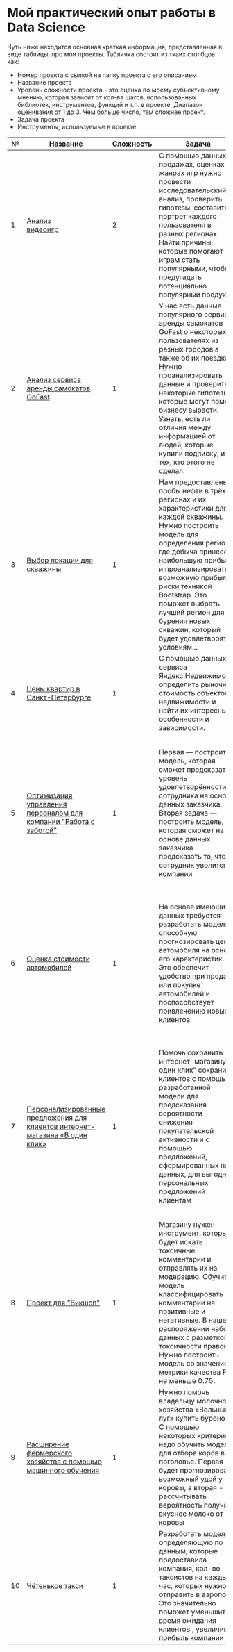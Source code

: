 # Мой практический опыт работы в Data Science

Чуть ниже находится основная краткая информация, представленная в виде таблицы, про мои проекты.
Табличка состоит из ткаих столбцов как:
* Номер проекта с сылкой на папку проекта с его описанием
* Название проекта
* Уровень сложности проекта - это оценка по моему субъективному мнению, которая зависит от кол-ва шагов,
  использованных библиотек, инструментов, функций и т.п. в проекте. Диапазон оценивания от 1 до 3. Чем больше число, тем сложнее проект.
* Задача проекта
* Инструменты, используемые в проекте

| № | Название | Сложность | Задача                                                                                | Инструменты                                                               |
| -- | ----- | -- | ------------------------------------------------------------------------------------- | ---------------------------------------------------------------------------------- |
| 1   | [Анализ<br/>видеоигр](https://github.com/5Misha/My-Skills/tree/main/Анализ_видеоигр) | 2 | С помощью данных о продажах, оценках и жанрах игр нужно провести исследовательский анализ, проверить гипотезы, составить портрет каждого пользователя в разных регионах. Найти причины, которые помогают играм стать популярными, чтобы предугадать потенциально популярный продукт | pandas, numpy, missingno as msno, matplotlib.pyplot, stats |
| 2  | [Анализ сервиса аренды самокатов GoFast](https://github.com/5Misha/My-Skills/tree/main/Аренда_самокатов) | 1 | У нас есть данные популярного сервиса аренды самокатов GoFast о некоторых пользователях из разных городов,а также об их поездках. Нужно проанализировать данные и проверить некоторые гипотезы, которые могут помочь бизнесу вырасти. Узнать, есть ли отличия между информацией от людей, которые купили подписку, и тех, кто этого не сделал. | os, pandas, numpy, scipy.stats, binom, poisson, matplotlib, math, scipy |
| 3 | [Выбор локации для скважины](https://github.com/5Misha/My-Skills/tree/main/Выбор_локации_скважины) | 1 | Нам предоставлены пробы нефти в трёх регионах и их характеристики для каждой скважины. Нужно построить модель для определения региона, где добыча принесёт наибольшую прибыль, и проанализировать возможную прибыль и риски техникой Bootstrap. Это поможет выбрать лучший регион для бурения новых скважин, который будет удовлетворять условиям... | pandas, numpy, seaborn, matplotlib.pyplot, sklearn.linear_model, train_test_split, LinearRegression, StandardScaler, mean_squared_error | 
| 4 | [Цены квартир в Санкт-Петербурге](https://github.com/5Misha/My-Skills/tree/main/Квартиры_Питера) | 1 | С помощью данных сервиса Яндекс.Недвижимость определить рыночную стоимость объектов недвижимости и найти их интересные особенности и зависимости. | pandas |
| 5 | [Оптимизация управления персоналом для компании "Работа с заботой"](https://github.com/5Misha/My-Skills/tree/main/Откат_сотрудников)| 1 | Первая — построить модель, которая сможет предсказать уровень удовлетворённости сотрудника на основе данных заказчика. Вторая задача — построить модель, которая сможет на основе данных заказчика предсказать то, что сотрудник уволится из компании | pandas, numpy, matplotlib.pyplot, seaborn, from phik import resources, report, Pipeline, OneHotEncoder, OrdinalEncoder, StandardScaler, MinMaxScaler,, LabelEncoder, ColumnTransformer, SimpleImputer, RandomizedSearchCV, Regression, KNeighbors, DecisionTree, SVC, make_scorer, roc_auc_score |
| 6 | [Оценка стоимости автомобилей](https://github.com/5Misha/My-Skills/tree/main/Оценка_авто)| 1 | На основе имеющихся данных требуется разработать модель, способную прогнозировать цену автомобиля на основе его характеристик. Это обеспечит удобство при продаже или покупке автомобилей и поспособствует привлечению новых клиентов | pandas, numpy, matplotlib.pyplot, seaborn, scipy, os, DecisionTreeRegressor, LinearRegression, LGBMRegresso, train_test_split, GridSearchCV, StandardScaler, OneHotEncoder, OrdinalEncoder, make_scorer, mean_squared_error, mean_squared_error, cross_val_score, KFold, time, DummyRegressor |
| 7 | [Персонализированные предложения для клиентов интернет-магазина «В один клик»](https://github.com/5Misha/My-Skills/tree/main/Персональные_предложения)| 1 | Помочь сохранить интернет-магазину "В один клик" сохранить клиентов с помощью разработанной модели для предсказания вероятности снижения покупательской активности и с помощью предложений, сформированных на данных, для выгодных персональных предложений клиентам | pandas, seaborn, scipy, scikit-learn, numpy, kendalltau, ColumnTransformer, Pipeline, OptunaSearchCV, OneHotEncoder, OrdinalEncoder, StandardScaler, SimpleImputer, MinMaxScaler, RandomizedSearchCV, DecisionTreeClassifier, LogisticRegression, SVC, KNeighborsClassifier, roc_auc_score, accuracy_score, f1_score, optuna, optuna-integration, shap | 
| 8 | [Проект для "Викшоп"](https://github.com/5Misha/My-Skills/tree/main/Проект_для_Викшоп)| 1 | Магазину нужен инструмент, который будет искать токсичные комментарии и отправлять их на модерацию. Обучите модель классифицировать комментарии на позитивные и негативные. В нашем распоряжении набор данных с разметкой о токсичности правок. Нужно построить модель со значением метрики качества F1 не меньше 0.75. | pandas, numpy, pymystem3, Mystem, WordNetLemmatizer, word_tokenize, re, TfidfVectorizer, train_test_split, GridSearchCV, LogisticRegression, DecisionTreeClassifier, SVC, KNeighborsClassifier, nltk, stopwords, f1_score |
| 9 | [Расширение фермерского хозяйства с помощью машинного обучения](https://github.com/5Misha/My-Skills/tree/main/Расширение_фермерского_хоз-ва)| 1 | Нужно помочь владельцу молочного хозяйства «Вольный луг» купить буренок. С помощью некоторых критериев надо обучить модели для отбора коров в поголовье. Первая будет прогнозировать возможный удой у коровы, а вторая - рассчитывать вероятность получить вкусное молоко от коровы | pandas, numpy, matplotlib.pyplot, scipy, seaborn, train_test_split, OneHotEncoder, StandardScaler, LinearRegression, LogisticRegression, confusion_matrix, mean_absolute_error, mean_squared_error, r2_score, accuracy_score, recall_score, precision_score |
| 10 | [Чётенькое такси](https://github.com/5Misha/My-Skills/tree/main/Чётенькое%20такси) | 1 | Разработать модель, определяющую по данным, которые предоставила компания, кол-во таксистов на каждый час, которых нужно отправить в аэропорт. Это значительно поможет уменьшить время ожидания клиентов , увеличив прибыль компании | os, pandas, seaborn, matplotlib.pyplot, train_test_split, GridSearchCV, LinearRegression, mean_squared_error, DecisionTreeRegressor, LGBMRegressor, TimeSeriesSplit |
